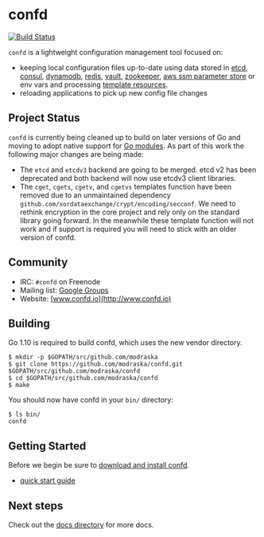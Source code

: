# confd

[![Build Status](https://travis-ci.org/modraska/confd.svg?branch=master)](https://travis-ci.org/modraska/confd)

`confd` is a lightweight configuration management tool focused on:

* keeping local configuration files up-to-date using data stored in [etcd](https://github.com/coreos/etcd),
  [consul](http://consul.io), [dynamodb](http://aws.amazon.com/dynamodb/), [redis](http://redis.io),
  [vault](https://vaultproject.io), [zookeeper](https://zookeeper.apache.org), [aws ssm parameter store](https://aws.amazon.com/ec2/systems-manager/) or env vars and processing [template resources](docs/template-resources.md).
* reloading applications to pick up new config file changes

## Project Status

`confd` is currently being cleaned up to build on later versions of Go and moving to adopt native support for [Go modules](https://go.dev/blog/using-go-modules). As part of this work the following major changes are being made:

* The `etcd` and `etcdv3` backend are going to be merged. etcd v2 has been deprecated and both backend will now use etcdv3 client libraries.
* The `cget`, `cgets`, `cgetv`, and `cgetvs` templates function have been removed due to an unmaintained dependency `github.com/xordataexchange/crypt/encoding/secconf`. We need to rethink encryption in the core project and rely only on the standard library going forward. In the meanwhile these template function will not work and if support is required you will need to stick with an older version of confd.

## Community

* IRC: `#confd` on Freenode
* Mailing list: [Google Groups](https://groups.google.com/forum/#!forum/confd-users)
* Website: [www.confd.io](http://www.confd.io)

## Building

Go 1.10 is required to build confd, which uses the new vendor directory.

```
$ mkdir -p $GOPATH/src/github.com/modraska
$ git clone https://github.com/modraska/confd.git $GOPATH/src/github.com/modraska/confd
$ cd $GOPATH/src/github.com/modraska/confd
$ make
```

You should now have confd in your `bin/` directory:

```
$ ls bin/
confd
```

## Getting Started

Before we begin be sure to [download and install confd](docs/installation.md).

* [quick start guide](docs/quick-start-guide.md)

## Next steps

Check out the [docs directory](docs) for more docs.

